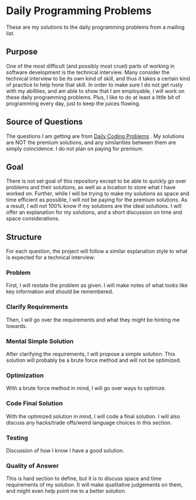 # Daily Programming Problems
These are my solutions to the daily programming problems from a mailing list.

## Purpose
One of the most difficult (and possibly most cruel) parts of working in software development is the technical interview. Many consider the technical interview to be its own kind of skill, and thus it takes a certain kind of practice to help hone that skill. In order to make sure I do not get rusty with my abilities, and am able to show that I am employable, I will work on these daily programming problems. Plus, I like to do at least a little bit of programming every day, just to keep the juices flowing.

## Source of Questions
The questions I am getting are from [Daily Coding Problems](https://www.dailycodingproblem.com/) . My solutions are NOT the premium solutions, and any similarities between them are simply coincidence. I do not plan on paying for premium.

## Goal
There is not set goal of this repository except to be able to quickly go over problems and their solutions, as well as a location to store what I have worked on. Further, while I will be trying to make my solutions as space and time efficient as possible, I will not be paying for the premium solutions.  As a result, I will not 100% know if my solutions are the ideal solutions. I will offer an explanation for my solutions, and a short discussion on time and space considerations.

## Structure
For each question, the project will follow a similar explanation style to what is expected for a technical interview:

### Problem
First, I will restate the problem as given. I will make notes of what looks like key information and should be remembered.
### Clarify Requirements
Then, I will go over the requirements and what they might be hinting me towards.
### Mental Simple Solution
After clarifying the requirements, I will propose a simple solution. This solution will probably be a brute force method and will not be optimized.
### Optimization
With a brute force method in mind, I will go over ways to optimize.
### Code Final Solution
With the optimized solution in mind, I will code a final solution. I will also discuss any hacks/trade offs/weird language choices in this section.
### Testing
Discussion of how I know I have a good solution.
### Quality of Answer
This is hard section to define, but it is to discuss space and time requirements of my solution. It will make qualitative judgements on them, and might even help point me to a better solution.